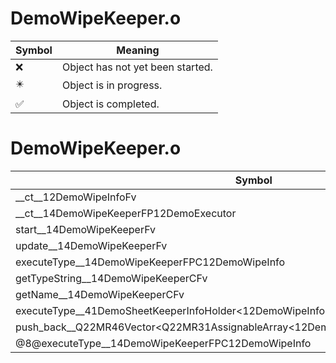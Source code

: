 # DemoWipeKeeper.o
| Symbol | Meaning 
| ------------- | ------------- 
| :x: | Object has not yet been started. 
| :eight_pointed_black_star: | Object is in progress. 
| :white_check_mark: | Object is completed. 


# DemoWipeKeeper.o
| Symbol | Decompiled? |
| ------------- | ------------- |
| __ct__12DemoWipeInfoFv | :x: |
| __ct__14DemoWipeKeeperFP12DemoExecutor | :x: |
| start__14DemoWipeKeeperFv | :x: |
| update__14DemoWipeKeeperFv | :x: |
| executeType__14DemoWipeKeeperFPC12DemoWipeInfo | :x: |
| getTypeString__14DemoWipeKeeperCFv | :x: |
| getName__14DemoWipeKeeperCFv | :x: |
| executeType__41DemoSheetKeeperInfoHolder&lt;12DemoWipeInfo&gt;FPC12DemoWipeInfo | :x: |
| push_back__Q22MR46Vector&lt;Q22MR31AssignableArray&lt;12DemoWipeInfo&gt;&gt;FRC12DemoWipeInfo | :x: |
| @8@executeType__14DemoWipeKeeperFPC12DemoWipeInfo | :x: |
